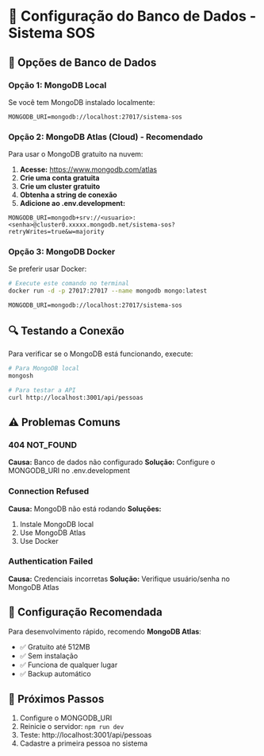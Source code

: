 # 🔧 Configuração do Banco de Dados - Sistema SOS

## 🚀 Opções de Banco de Dados

### **Opção 1: MongoDB Local**
Se você tem MongoDB instalado localmente:
```env
MONGODB_URI=mongodb://localhost:27017/sistema-sos
```

### **Opção 2: MongoDB Atlas (Cloud) - Recomendado**
Para usar o MongoDB gratuito na nuvem:

1. **Acesse:** https://www.mongodb.com/atlas
2. **Crie uma conta gratuita**
3. **Crie um cluster gratuito**
4. **Obtenha a string de conexão**
5. **Adicione ao .env.development:**

```env
MONGODB_URI=mongodb+srv://<usuario>:<senha>@cluster0.xxxxx.mongodb.net/sistema-sos?retryWrites=true&w=majority
```

### **Opção 3: MongoDB Docker**
Se preferir usar Docker:

```bash
# Execute este comando no terminal
docker run -d -p 27017:27017 --name mongodb mongo:latest
```

```env
MONGODB_URI=mongodb://localhost:27017/sistema-sos
```

## 🔍 Testando a Conexão

Para verificar se o MongoDB está funcionando, execute:

```bash
# Para MongoDB local
mongosh

# Para testar a API
curl http://localhost:3001/api/pessoas
```

## ⚠️ Problemas Comuns

### **404 NOT_FOUND**
**Causa:** Banco de dados não configurado
**Solução:** Configure o MONGODB_URI no .env.development

### **Connection Refused**
**Causa:** MongoDB não está rodando
**Soluções:**
1. Instale MongoDB local
2. Use MongoDB Atlas
3. Use Docker

### **Authentication Failed**
**Causa:** Credenciais incorretas
**Solução:** Verifique usuário/senha no MongoDB Atlas

## 🎯 Configuração Recomendada

Para desenvolvimento rápido, recomendo **MongoDB Atlas**:
- ✅ Gratuito até 512MB
- ✅ Sem instalação
- ✅ Funciona de qualquer lugar
- ✅ Backup automático

## 🚀 Próximos Passos

1. Configure o MONGODB_URI
2. Reinicie o servidor: `npm run dev`
3. Teste: http://localhost:3001/api/pessoas
4. Cadastre a primeira pessoa no sistema
